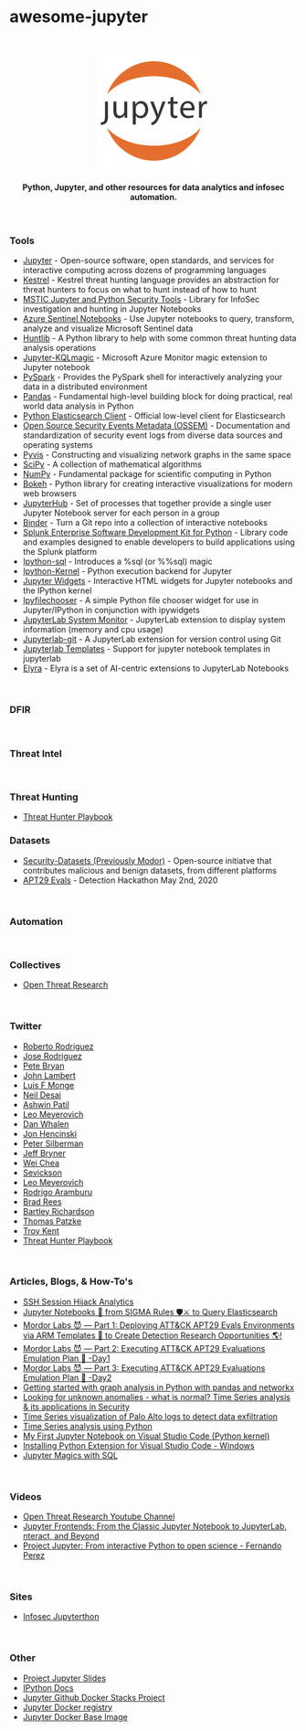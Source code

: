 # awesome-jupyter

<br>

<p align="center">
	<img src = "https://raw.githubusercontent.com/w00d33/awesome-jupyter/main/_files/jupyter.png" width = 200 >
</p>

<h4 align="center">Python, Jupyter, and other resources for data analytics and infosec automation.</h4>

<br>

### Tools
- [Jupyter](https://jupyter.org/) - Open-source software, open standards, and services for interactive computing across dozens of programming languages
- [Kestrel](https://github.com/opencybersecurityalliance/kestrel-lang) - Kestrel threat hunting language provides an abstraction for threat hunters to focus on what to hunt instead of how to hunt
- [MSTIC Jupyter and Python Security Tools](https://github.com/microsoft/msticpy) - Library for InfoSec investigation and hunting in Jupyter Notebooks
- [Azure Sentinel Notebooks](https://github.com/Azure/Azure-Sentinel-Notebooks) - Use Jupyter notebooks to query, transform, analyze and visualize Microsoft Sentinel data
- [Huntlib](https://github.com/target/huntlib) - A Python library to help with some common threat hunting data analysis operations
- [Jupyter-KQLmagic](https://github.com/Microsoft/jupyter-Kqlmagic) - Microsoft Azure Monitor magic extension to Jupyter notebook
- [PySpark](https://spark.apache.org/docs/latest/api/python/) - Provides the PySpark shell for interactively analyzing your data in a distributed environment
- [Pandas](https://pandas.pydata.org/) - Fundamental high-level building block for doing practical, real world data analysis in Python
- [Python Elasticsearch Client](https://elasticsearch-py.readthedocs.io/en/v7.15.2/) - Official low-level client for Elasticsearch
- [Open Source Security Events Metadata (OSSEM)](https://github.com/OTRF/OSSEM) - Documentation and standardization of security event logs from diverse data sources and operating systems
- [Pyvis](https://pyvis.readthedocs.io/en/latest/) - Constructing and visualizing network graphs in the same space
- [SciPy](https://docs.scipy.org/doc/scipy/getting_started.html) - A collection of mathematical algorithms
- [NumPy](https://numpy.org/devdocs/index.html#) - Fundamental package for scientific computing in Python
- [Bokeh](https://docs.bokeh.org/en/latest/index.html) - Python library for creating interactive visualizations for modern web browsers
- [JupyterHub](https://jupyterhub.readthedocs.io/en/latest/reference/technical-overview.html) - Set of processes that together provide a single user Jupyter Notebook server for each person in a group
- [Binder](https://mybinder.org/) - Turn a Git repo into a collection of interactive notebooks
- [Splunk Enterprise Software Development Kit for Python](https://github.com/splunk/splunk-sdk-python) - Library code and examples designed to enable developers to build applications using the Splunk platform
- [Ipython-sql](https://github.com/catherinedevlin/ipython-sql) - Introduces a %sql (or %%sql) magic
- [Ipython-Kernel](https://ipython.readthedocs.io/en/stable/install/kernel_install.html) - Python execution backend for Jupyter
- [Jupyter Widgets](https://ipywidgets.readthedocs.io/en/latest/) - Interactive HTML widgets for Jupyter notebooks and the IPython kernel
- [Ipyfilechooser](https://github.com/crahan/ipyfilechooser) - A simple Python file chooser widget for use in Jupyter/IPython in conjunction with ipywidgets
- [JupyterLab System Monitor](https://github.com/jtpio/jupyterlab-system-monitor) - JupyterLab extension to display system information (memory and cpu usage)
- [Jupyterlab-git](https://github.com/jupyterlab/jupyterlab-git) - A JupyterLab extension for version control using Git
- [Jupyterlab Templates](https://github.com/jpmorganchase/jupyterlab_templates) - Support for jupyter notebook templates in jupyterlab
- [Elyra](https://elyra.readthedocs.io/en/latest/index.html) - Elyra is a set of AI-centric extensions to JupyterLab Notebooks

<br>

### DFIR

<br>

### Threat Intel

<br>

### Threat Hunting
- [Threat Hunter Playbook](https://github.com/OTRF/ThreatHunter-Playbook)

### Datasets
- [Security-Datasets (Previously Modor)](https://github.com/OTRF/Security-Datasets) - Open-source initiatve that contributes malicious and benign datasets, from different platforms
- [APT29 Evals](https://github.com/OTRF/detection-hackathon-apt29) - Detection Hackathon May 2nd, 2020

<br>

### Automation

<br>

### Collectives
- [Open Threat Research](https://github.com/OTRF)

<br>

### Twitter
- [Roberto Rodriguez](https://twitter.com/Cyb3rWard0g)
- [Jose Rodriguez](https://twitter.com/Cyb3rPandah)
- [Pete Bryan](https://twitter.com/MSSPete)
- [John Lambert](https://twitter.com/JohnLaTwC)
- [Luis F Monge](https://twitter.com/Lukky86)
- [Neil Desai](https://twitter.com/0x617075)
- [Ashwin Patil](https://twitter.com/ashwinpatil)
- [Leo Meyerovich](https://twitter.com/lmeyerov)
- [Dan Whalen](https://twitter.com/vac4n7)
- [Jon Hencinski](https://twitter.com/jhencinski)
- [Peter Silberman](https://twitter.com/petersilberman)
- [Jeff Bryner](https://twitter.com/0x7eff)
- [Wei Chea](https://twitter.com/77_6a)
- [Sevickson](https://twitter.com/SKwid345)
- [Leo Meyerovich](https://twitter.com/lmeyerov)
- [Rodrigo Aramburu](https://twitter.com/rodaramburu)
- [Brad Rees](https://twitter.com/BradReesWork)
- [Bartley Richardson](https://twitter.com/BartleyR)
- [Thomas Patzke](https://twitter.com/blubbfiction)
- [Troy Kent](https://twitter.com/SonicTheHexHog)
- [Threat Hunter Playbook](https://twitter.com/HunterPlaybook)

<br>

### Articles, Blogs, & How-To's
- [SSH Session Hijack Analytics](https://hx015.medium.com/ssh-session-hijack-analytic-a2c684ba410f)
- [Jupyter Notebooks 📓 from SIGMA Rules 🛡⚔️ to Query Elasticsearch](https://medium.com/threat-hunters-forge/jupyter-notebooks-from-sigma-rules-%EF%B8%8F-to-query-elasticsearch-31a74cc59b99)
- [Mordor Labs 😈 — Part 1: Deploying ATT&CK APT29 Evals Environments via ARM Templates 🚀 to Create Detection Research Opportunities 🌎!](https://medium.com/threat-hunters-forge/mordor-labs-part-1-deploying-att-ck-apt29-evals-environments-via-arm-templates-to-create-1c6c4bc32c9a)
- [Mordor Labs 😈 — Part 2: Executing ATT&CK APT29 Evaluations Emulation Plan 📕 -Day1](https://medium.com/threat-hunters-forge/mordor-labs-part-2-executing-att-ck-apt29-evals-emulation-plan-day1-17fae7a81229)
- [Mordor Labs 😈 — Part 3: Executing ATT&CK APT29 Evaluations Emulation Plan 📕 -Day2](https://medium.com/threat-hunters-forge/mordor-labs-part-3-executing-att-ck-apt29-evaluations-emulation-plan-day2-417cadc2a337)
- [Getting started with graph analysis in Python with pandas and networkx](https://towardsdatascience.com/getting-started-with-graph-analysis-in-python-with-pandas-and-networkx-5e2d2f82f18e)
- [Looking for unknown anomalies - what is normal? Time Series analysis & its applications in Security](https://techcommunity.microsoft.com/t5/microsoft-sentinel-blog/looking-for-unknown-anomalies-what-is-normal-time-series/ba-p/555052)
- [Time Series visualization of Palo Alto logs to detect data exfiltration](https://techcommunity.microsoft.com/t5/microsoft-sentinel-blog/time-series-visualization-of-palo-alto-logs-to-detect-data/ba-p/666344)
- [Time Series analysis using Python](https://www.statsmodels.org/dev/examples/notebooks/generated/stl_decomposition.html)
- [My First Jupyter Notebook on Visual Studio Code (Python kernel)](https://blog.openthreatresearch.com/first_jupyter_notebook_vscode)
- [Installing Python Extension for Visual Studio Code - Windows](https://blog.openthreatresearch.com/installing_python_extension_vscode)
- [Jupyter Magics with SQL](https://towardsdatascience.com/jupyter-magics-with-sql-921370099589)

<br>

### Videos
- [Open Threat Research Youtube Channel](https://github.com/Azure/Azure-Sentinel-Notebooks)
- [Jupyter Frontends: From the Classic Jupyter Notebook to JupyterLab, nteract, and Beyond](https://www.youtube.com/watch?v=YKmJvHjTGAM&list=PL055Epbe6d5aP6Ru42r7hk68GTSaclYgi&index=30)
- [Project Jupyter: From interactive Python to open science - Fernando Perez](https://www.youtube.com/watch?v=xuNj5paMuow&list=PL055Epbe6d5aP6Ru42r7hk68GTSaclYgi)

<br>

### Sites
- [Infosec Jupyterthon](https://infosecjupyterthon.com/introduction.html)


<br>

### Other
- [Project Jupyter Slides](https://speakerdeck.com/fperez/project-jupyter?slide=5)
- [IPython Docs](https://ipython.readthedocs.io/en/stable/index.html)
- [Jupyter Github Docker Stacks Project](https://github.com/jupyter/docker-stacks)
- [Jupyter Docker registry](https://hub.docker.com/u/jupyter)
- [Jupyter Docker Base Image](https://hub.docker.com/r/jupyter/base-notebook/)
